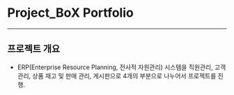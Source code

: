 # Project_BoX Portfolio
*****
프로젝트
개요
----
* ERP(Enterprise Resource Planning, 전사적 자원관리) 시스템을 직원관리, 고객관리, 상품 재고 및 판매 관리, 게시판으로 4개의 부분으로 나누어서 프로젝트를 진행. 
